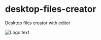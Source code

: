 # desktop-files-creator
Desktop files creator with editor

![][logo]

[logo]: /screenshot.png "Logo text"
